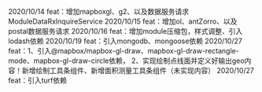 2020/10/14 
    feat：增加mapboxgl、g2、以及数据服务请求ModuleDataRxInquireService
2020/10/15 
    feat：增加ol、antZorro、以及postal数据服务请求
2020/10/16
    feat：增加module压缩包，样式调整、引入lodash依赖
2020/10/19
    feat：引入mongodb、mongoose依赖
2020/10/27
    feat：1、引入@mapbox/mapbox-gl-draw、mapbox-gl-draw-rectangle-mode、mapbox-gl-draw-circle依赖，
          2、实现绘制点线面并定义好输出geo内容！新增绘制工具条组件、新增面积测量工具条组件（未实现内容）
2020/10/27
    feat：引入turf依赖
